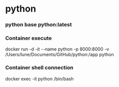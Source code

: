 # python

### python base python:latest

### Container execute		    
docker run -d -it --name python -p 8000:8000 -v /Users/lune/Documents/GitHub/python:/app python

### Container shell connection
docker exec -it python /bin/bash

